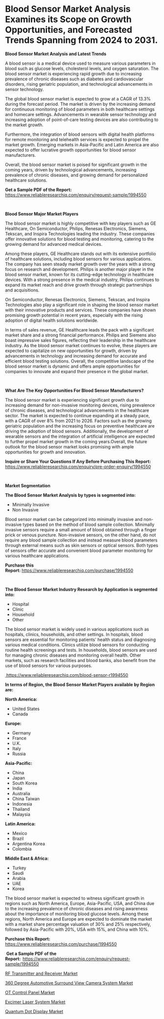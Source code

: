 <p><h1>Blood Sensor Market Analysis Examines its Scope on Growth Opportunities, and Forecasted Trends Spanning from 2024 to 2031.</h1></p><p><strong>Blood Sensor Market Analysis and Latest Trends</strong></p>
<p><p>A blood sensor is a medical device used to measure various parameters in blood such as glucose levels, cholesterol levels, and oxygen saturation. The blood sensor market is experiencing rapid growth due to increasing prevalence of chronic diseases such as diabetes and cardiovascular disorders, rising geriatric population, and technological advancements in sensor technology.</p><p>The global blood sensor market is expected to grow at a CAGR of 13.3% during the forecast period. The market is driven by the increasing demand for continuous monitoring of blood parameters in both healthcare settings and homecare settings. Advancements in wearable sensor technology and increasing adoption of point-of-care testing devices are also contributing to the market growth.</p><p>Furthermore, the integration of blood sensors with digital health platforms for remote monitoring and telehealth services is expected to propel the market growth. Emerging markets in Asia-Pacific and Latin America are also expected to offer lucrative growth opportunities for blood sensor manufacturers.</p><p>Overall, the blood sensor market is poised for significant growth in the coming years, driven by technological advancements, increasing prevalence of chronic diseases, and growing demand for personalized healthcare solutions.</p></p>
<p><strong>Get a Sample PDF of the Report:&nbsp;</strong> <a href="https://www.reliableresearchiq.com/enquiry/request-sample/1994550">https://www.reliableresearchiq.com/enquiry/request-sample/1994550</a></p>
<p>&nbsp;</p>
<p><strong>Blood Sensor Major Market Players</strong></p>
<p><p>The blood sensor market is highly competitive with key players such as GE Healthcare, On Semiconductor, Philips, Renesas Electronics, Siemens, Tekscan, and Inspira Technologies leading the industry. These companies offer innovative solutions for blood testing and monitoring, catering to the growing demand for advanced medical devices.</p><p>Among these players, GE Healthcare stands out with its extensive portfolio of healthcare solutions, including blood sensors for various applications. The company has seen steady market growth over the years with a strong focus on research and development. Philips is another major player in the blood sensor market, known for its cutting-edge technology in healthcare devices. With a strong presence in the medical industry, Philips continues to expand its market reach and drive growth through strategic partnerships and acquisitions.</p><p>On Semiconductor, Renesas Electronics, Siemens, Tekscan, and Inspira Technologies also play a significant role in shaping the blood sensor market with their innovative products and services. These companies have shown promising growth potential in recent years, especially with the rising adoption of digital health solutions worldwide.</p><p>In terms of sales revenue, GE Healthcare leads the pack with a significant market share and a strong financial performance. Philips and Siemens also boast impressive sales figures, reflecting their leadership in the healthcare industry. As the blood sensor market continues to evolve, these players are expected to capitalize on new opportunities for growth, driven by advancements in technology and increasing demand for accurate and efficient blood testing solutions. Overall, the competitive landscape of the blood sensor market is dynamic and offers ample opportunities for companies to innovate and expand their presence in the global market.</p></p>
<p>&nbsp;</p>
<p><strong>What Are The Key Opportunities For Blood Sensor Manufacturers?</strong></p>
<p><p>The blood sensor market is experiencing significant growth due to increasing demand for non-invasive monitoring devices, rising prevalence of chronic diseases, and technological advancements in the healthcare sector. The market is expected to continue expanding at a steady pace, with a CAGR of over 8% from 2021 to 2026. Factors such as the growing geriatric population and the increasing focus on preventive healthcare are driving the adoption of blood sensors. Additionally, the development of wearable sensors and the integration of artificial intelligence are expected to further propel market growth in the coming years.Overall, the future outlook for the blood sensor market looks promising with ample opportunities for growth and innovation.</p></p>
<p><strong>Inquire or Share Your Questions If Any Before Purchasing This Report:</strong> <a href="https://www.reliableresearchiq.com/enquiry/pre-order-enquiry/1994550">https://www.reliableresearchiq.com/enquiry/pre-order-enquiry/1994550</a></p>
<p>&nbsp;</p>
<p><strong>Market Segmentation</strong></p>
<p><strong>The Blood Sensor Market Analysis by types is segmented into:</strong></p>
<p><ul><li>Minimally Invasive</li><li>Non Invasive</li></ul></p>
<p><p>Blood sensor market can be categorized into minimally invasive and non-invasive types based on the method of blood sample collection. Minimally invasive sensors require a small amount of blood obtained through a finger prick or venous puncture. Non-invasive sensors, on the other hand, do not require any blood sample collection and instead measure blood parameters through external means such as skin sensors or optical sensors. Both types of sensors offer accurate and convenient blood parameter monitoring for various healthcare applications.</p></p>
<p><strong>Purchase this Report:&nbsp;</strong><a href="https://www.reliableresearchiq.com/purchase/1994550">https://www.reliableresearchiq.com/purchase/1994550</a></p>
<p>&nbsp;</p>
<p><strong>The Blood Sensor Market Industry Research by Application is segmented into:</strong></p>
<p><ul><li>Hospital</li><li>Clinic</li><li>Household</li><li>Other</li></ul></p>
<p><p>The blood sensor market is widely used in various applications such as hospitals, clinics, households, and other settings. In hospitals, blood sensors are essential for monitoring patients' health status and diagnosing various medical conditions. Clinics utilize blood sensors for conducting routine health screenings and tests. In households, blood sensors are used for managing chronic diseases and monitoring overall health. Other markets, such as research facilities and blood banks, also benefit from the use of blood sensors for various purposes.</p></p>
<p><a href="https://www.reliableresearchiq.com/blood-sensor-r1994550">&nbsp;https://www.reliableresearchiq.com/blood-sensor-r1994550</a></p>
<p><strong>In terms of Region, the Blood Sensor Market Players available by Region are:</strong></p>
<p>
    <p> <strong> North America: </strong>
        <ul>
            <li>United States</li>
            <li>Canada</li>
        </ul>
        </p> 
    <p> <strong> Europe: </strong>
        <ul>
            <li>Germany</li>
            <li>France</li>
            <li>U.K.</li>
            <li>Italy</li>
            <li>Russia</li>
        </ul>
        </p> 
    <p> <strong> Asia-Pacific: </strong>
        <ul>
            <li>China</li>
            <li>Japan</li>
            <li>South Korea</li>
            <li>India</li>
            <li>Australia</li>
            <li>China Taiwan</li>
            <li>Indonesia</li>
            <li>Thailand</li>
            <li>Malaysia</li>
        </ul>
        </p> 
    <p> <strong> Latin America: </strong>
        <ul>
            <li>Mexico</li>
            <li>Brazil</li>
            <li>Argentina Korea</li>
            <li>Colombia</li>
        </ul>
        </p> 
    <p> <strong> Middle East & Africa: </strong>
        <ul>
            <li>Turkey</li>
            <li>Saudi</li>
            <li>Arabia</li>
            <li>UAE</li>
            <li>Korea</li>
        </ul>
    </p>
    </p>
<p><p>The blood sensor market is expected to witness significant growth in regions such as North America, Europe, Asia-Pacific, USA, and China due to the increasing prevalence of chronic diseases and rising awareness about the importance of monitoring blood glucose levels. Among these regions, North America and Europe are expected to dominate the market with a market share percentage valuation of 30% and 25% respectively, followed by Asia-Pacific with 20%, USA with 15%, and China with 10%.</p></p>
<p><strong>Purchase this Report: </strong><a href="https://www.reliableresearchiq.com/purchase/1994550">https://www.reliableresearchiq.com/purchase/1994550</a></p>
<p>&nbsp;<strong>Get a Sample PDF of the Report:&nbsp;&nbsp;</strong><a href="https://www.reliableresearchiq.com/enquiry/request-sample/1994550">https://www.reliableresearchiq.com/enquiry/request-sample/1994550</a></p>
<p><strong></strong></p>
<p><p><a href="https://medium.com/@denisolden565/global-rf-transmitter-and-receiver-market-analysis-trends-forecasts-and-growth-opportunities-a59d78b2d680">RF Transmitter and Receiver Market</a></p><p><a href="https://www.linkedin.com/pulse/global-360-degree-automotive-surround-view-camera-cz3xe?trackingId=%2BFXy4LwwR%2BGroAYLDfqksw%3D%3D">360 Degree Automotive Surround View Camera System Market</a></p><p><a href="https://github.com/lairestrong/Market-Research-Report-List-1/blob/main/ot-control-panel-market.md">OT Control Panel Market</a></p><p><a href="https://github.com/msLonKoss78/Market-Research-Report-List-1/blob/main/excimer-laser-system-market.md">Excimer Laser System Market</a></p><p><a href="https://medium.com/@sean.peake0978/quantum-dot-display-market-size-is-growing-at-cagr-of-14-7-3ecdcbad8500">Quantum Dot Display Market</a></p></p>